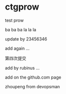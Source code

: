 # ctgprow
test prow


ba ba ba la la la

update by 23456346

add again ... 

第四次提交

add by rubinus ...

add on the github.com page

zhoupeng from devopsman
